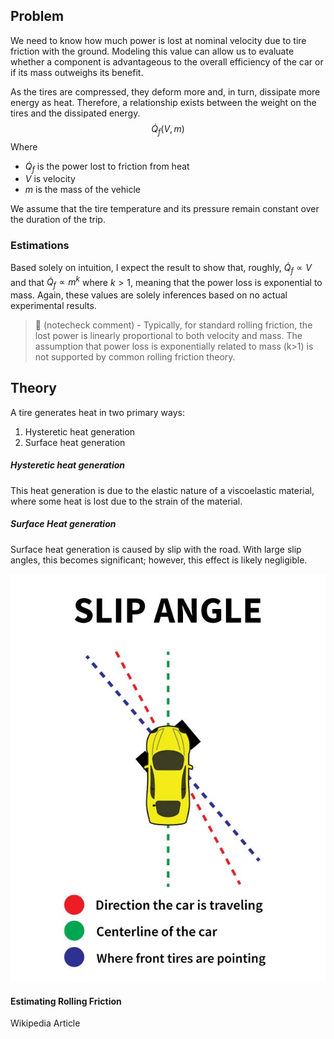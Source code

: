 ## Problem

We need to know how much power is lost at nominal velocity due to tire friction with the ground. Modeling this value can allow us to evaluate whether a component is advantageous to the overall efficiency of the car or if its mass outweighs its benefit.

As the tires are compressed, they deform more and, in turn, dissipate more energy as heat. Therefore, a relationship exists between the weight on the tires and the dissipated energy.
$$\dot Q_f(V, m)$$
Where
- $\dot Q_f$ is the power lost to friction from heat
- $V$ is velocity
- $m$ is the mass of the vehicle

We assume that the tire temperature and its pressure remain constant over the duration of the trip.

### Estimations

Based solely on intuition, I expect the result to show that, roughly, $\dot Q_f \propto V$ and that $\dot Q_f \propto m^k$ where $k>1$, meaning that the power loss is exponential to mass. Again, these values are solely inferences based on no actual experimental results.

> 🤖 (notecheck comment) - Typically, for standard rolling friction, the lost power is linearly proportional to both velocity and mass. The assumption that power loss is exponentially related to mass (k>1) is not supported by common rolling friction theory.

## Theory

A tire generates heat in two primary ways:
1) Hysteretic heat generation
2) Surface heat generation

##### Hysteretic heat generation

This heat generation is due to the elastic nature of a viscoelastic material, where some heat is lost due to the strain of the material. 

##### Surface Heat generation

Surface heat generation is caused by slip with the road. With large slip angles, this becomes significant; however, this effect is likely negligible.

![|307](../media/Pasted%20image%2020241105184245.png)

#### Estimating Rolling Friction
Wikipedia Article